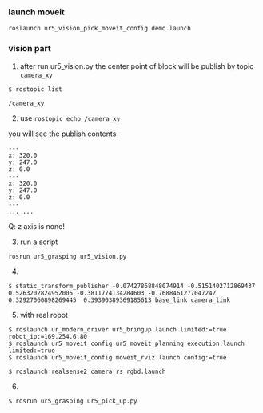 ### launch moveit 

```
roslaunch ur5_vision_pick_moveit_config demo.launch
```

### vision part
1. after run ur5_vision.py the center point of block will be publish by topic `camera_xy`

```
$ rostopic list

/camera_xy

```

2. use `rostopic echo /camera_xy`

you will see the publish contents

```
---
x: 320.0
y: 247.0
z: 0.0
---
x: 320.0
y: 247.0
z: 0.0
---
... ...

```
Q: z axis is none!

3. run a script
```
rosrun ur5_grasping ur5_vision.py
```

4.
```
$ static_transform_publisher -0.07427868848074914 -0.5151402712869437 0.5263202824952005 -0.3811774134284603 -0.7688461277047242 0.32927060898269445  0.39390389369185613 base_link camera_link
```

5. with real robot
```
$ roslaunch ur_modern_driver ur5_bringup.launch limited:=true robot_ip:=169.254.6.80 
$ roslaunch ur5_moveit_config ur5_moveit_planning_execution.launch limited:=true
$ roslaunch ur5_moveit_config moveit_rviz.launch config:=true

$ roslaunch realsense2_camera rs_rgbd.launch
```

6. 
```
$ rosrun ur5_grasping ur5_pick_up.py
```